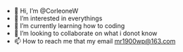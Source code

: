 - 👋 Hi, I’m @CorleoneW
- 👀 I’m interested in everythings
- 🌱 I’m currently learning how to coding
- 💞️ I’m looking to collaborate on what i donot know
- 📫 How to reach me that my email mr1900wp@163.com

<!---
CorleoneW/CorleoneW is a ✨ special ✨ repository because its `README.md` (this file) appears on your GitHub profile.
You can click the Preview link to take a look at your changes.
--->
